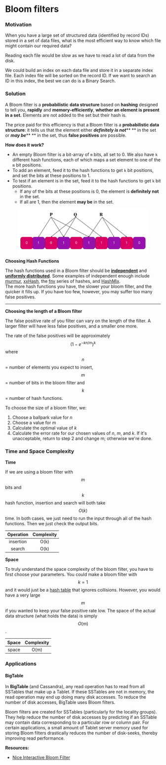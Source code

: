 # Bloom filters

### Motivation

When you have a large set of structured data (identified by record IDs) stored in a set of data files, what is the most efficient way to know which file might contain our required data?

Reading each file would be slow as we have to read a lot of data from the disk.

We could build an index on each data file and store it in a separate index file. Each index file will be sorted on the record ID. If we want to search an ID in this index, the best we can do is a Binary Search.

### Solution

A Bloom filter is a **probabilistic** **data structure** based on **hashing** designed to tell you, **rapidly** and **memory-efficiently**, **whether an element is present in a set.** Elements are not added to the set but their hash is.

The price paid for this efficiency is that a Bloom filter is a **probabilistic data structure**: it tells us that the element either _**definitely is not**_** ** in the set or _**may be**_** ** in the set, thus **false positives** are possible.

**How does it work?**

* &#x20;An empty Bloom filter is a bit-array of `m` bits, all set to 0. We also have `k` different hash functions, each of which maps a set element to one of the `m` bit positions.
* To add an element, feed it to the hash functions to get `k` bit positions, and set the bits at these positions to 1.
* To test if an element is in the set, feed it to the hash functions to get `k` bit positions.
  * If any of the bits at these positions is 0, the element is **definitely not** in the set.
  * If all are 1, then the element **may be** in the set.

<figure><img src="../.gitbook/assets/Diana Playground (1).jpg" alt=""><figcaption></figcaption></figure>

**Choosing Hash Functions**

The hash functions used in a Bloom filter should be [**independent**](http://en.wiktionary.org/wiki/independent\_function) and [**uniformly distributed**](http://en.wikipedia.org/wiki/Uniform\_distribution\_\(discrete\)). Some examples of independent enough include [murmur](https://sites.google.com/site/murmurhash/), [xxHash](https://github.com/Cyan4973/xxHash), the [fnv](http://isthe.com/chongo/tech/comp/fnv/) series of hashes, and [HashMix](https://web.archive.org/web/20061030103559/http://www.concentric.net/\~Ttwang/tech/inthash.htm).\
The more hash functions you have, the slower your bloom filter, and the quicker it fills up. If you have too few, however, you may suffer too many false positives.

****

**Choosing the length of a Bloom filter**

The false positive rate of you filter can vary on the length of the filter. A larger filter will have less false positives, and a smaller one more.

The rate of the false positives will be approximately $$(1-e^{-kn/m})^k$$ where $$n$$ = number of elements you expect to insert, $$m$$= number of bits in the bloom filter and $$k$$= number of hash functions.

To choose the size of a bloom filter, we:

1. Choose a ballpark value for _n_
2. Choose a value for _m_
3. Calculate the optimal value of _k_
4. Calculate the error rate for our chosen values of _n_, _m_, and _k_. If it's unacceptable, return to step 2 and change m; otherwise we're done.

### Time and Space Complexity

**Time**

If we are using a bloom filter with $$m$$ bits and $$k$$ hash function, insertion and search will both take $$O(k)$$ time. In both cases, we just need to run the input through all of the hash functions. Then we just check the output bits.

| Operation | Complexity |
| :-------: | :--------: |
| insertion |    O(k)    |
|   search  |    O(k)    |

**Space**

To truly understand the space complexity of the bloom filter, you have to first choose your parameters. You could make a bloom filter with $$k=1$$ and it would just be a [hash table](https://brilliant.org/wiki/hash-tables/) that ignores collisions. However, you would have a very large $$m$$ if you wanted to keep your false positive rate low. The space of the actual data structure (what holds the data) is simply $$O(m)$$.

| Space | Complexity |
| :---: | :--------: |
| space |    O(m)    |

### Applications

#### BigTable

In **BigTable** (and Cassandra), any read operation has to read from all SSTables that make up a Tablet. If these SSTables are not in memory, the read operation may end up doing many disk accesses. To reduce the number of disk accesses, BigTable uses Bloom filters.

Bloom filters are created for SSTables (particularly for the locality groups). They help reduce the number of disk accesses by predicting if an SSTable may contain data corresponding to a particular row or column pair. For certain applications, a small amount of Tablet server memory used for storing Bloom filters drastically reduces the number of disk-seeks, thereby improving read performance.



**Resources:**

* [Nice Interactive Bloom Filter](https://llimllib.github.io/bloomfilter-tutorial/)
